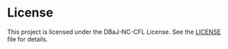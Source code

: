 # License

This project is licensed under the DBaJ-NC-CFL License. See the [LICENSE](https://github.com/jaywyawhare/C-ML/blob/master/LICENCE.md) file for details.
